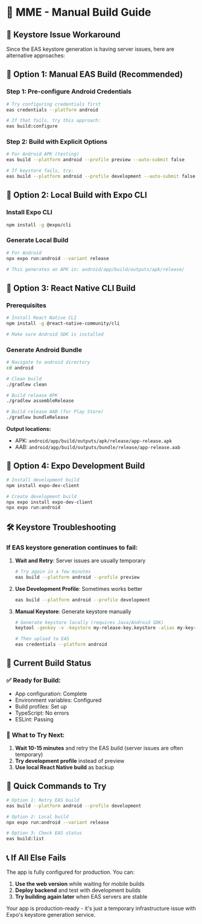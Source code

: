 # 📱 MME - Manual Build Guide

## 🚨 Keystore Issue Workaround

Since the EAS keystore generation is having server issues, here are alternative approaches:

## 🔧 **Option 1: Manual EAS Build (Recommended)**

### Step 1: Pre-configure Android Credentials
```bash
# Try configuring credentials first
eas credentials --platform android

# If that fails, try this approach:
eas build:configure
```

### Step 2: Build with Explicit Options
```bash
# For Android APK (testing)
eas build --platform android --profile preview --auto-submit false

# If keystore fails, try:
eas build --platform android --profile development --auto-submit false
```

## 🔧 **Option 2: Local Build with Expo CLI**

### Install Expo CLI
```bash
npm install -g @expo/cli
```

### Generate Local Build
```bash
# For Android
npx expo run:android --variant release

# This generates an APK in: android/app/build/outputs/apk/release/
```

## 🔧 **Option 3: React Native CLI Build**

### Prerequisites
```bash
# Install React Native CLI
npm install -g @react-native-community/cli

# Make sure Android SDK is installed
```

### Generate Android Bundle
```bash
# Navigate to android directory
cd android

# Clean build
./gradlew clean

# Build release APK
./gradlew assembleRelease

# Build release AAB (for Play Store)
./gradlew bundleRelease
```

**Output locations:**
- APK: `android/app/build/outputs/apk/release/app-release.apk`
- AAB: `android/app/build/outputs/bundle/release/app-release.aab`

## 🔧 **Option 4: Expo Development Build**

```bash
# Install development build
npm install expo-dev-client

# Create development build
npx expo install expo-dev-client
npx expo run:android
```

## 🛠️ **Keystore Troubleshooting**

### If EAS keystore generation continues to fail:

1. **Wait and Retry**: Server issues are usually temporary
   ```bash
   # Try again in a few minutes
   eas build --platform android --profile preview
   ```

2. **Use Development Profile**: Sometimes works better
   ```bash
   eas build --platform android --profile development
   ```

3. **Manual Keystore**: Generate keystore manually
   ```bash
   # Generate keystore locally (requires Java/Android SDK)
   keytool -genkey -v -keystore my-release-key.keystore -alias my-key-alias -keyalg RSA -keysize 2048 -validity 10000
   
   # Then upload to EAS
   eas credentials --platform android
   ```

## 📱 **Current Build Status**

### ✅ **Ready for Build:**
- App configuration: Complete
- Environment variables: Configured
- Build profiles: Set up
- TypeScript: No errors
- ESLint: Passing

### 🔄 **What to Try Next:**

1. **Wait 10-15 minutes** and retry the EAS build (server issues are often temporary)
2. **Try development profile** instead of preview
3. **Use local React Native build** as backup

## 🚀 **Quick Commands to Try**

```bash
# Option 1: Retry EAS build
eas build --platform android --profile development

# Option 2: Local build
npx expo run:android --variant release

# Option 3: Check EAS status
eas build:list
```

## 📞 **If All Else Fails**

The app is fully configured for production. You can:

1. **Use the web version** while waiting for mobile builds
2. **Deploy backend** and test with development builds
3. **Try building again later** when EAS servers are stable

Your app is production-ready - it's just a temporary infrastructure issue with Expo's keystore generation service.
